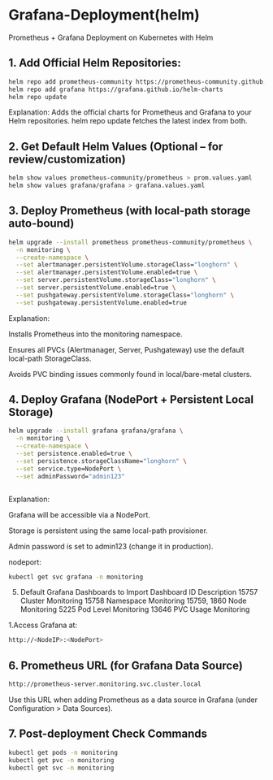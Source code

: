 # Grafana-Deployment(helm)
Prometheus + Grafana Deployment on Kubernetes with Helm

## 1. Add Official Helm Repositories:

```bash
helm repo add prometheus-community https://prometheus-community.github.io/helm-charts
helm repo add grafana https://grafana.github.io/helm-charts
helm repo update
```
 Explanation:
Adds the official charts for Prometheus and Grafana to your Helm repositories. helm repo update fetches the latest index from both.


## 2. Get Default Helm Values (Optional – for review/customization)

   ```bash
helm show values prometheus-community/prometheus > prom.values.yaml
helm show values grafana/grafana > grafana.values.yaml

   ```


## 3. Deploy Prometheus (with local-path storage auto-bound)

```bash
helm upgrade --install prometheus prometheus-community/prometheus \
  -n monitoring \
  --create-namespace \
  --set alertmanager.persistentVolume.storageClass="longhorn" \
  --set alertmanager.persistentVolume.enabled=true \
  --set server.persistentVolume.storageClass="longhorn" \
  --set server.persistentVolume.enabled=true \
  --set pushgateway.persistentVolume.storageClass="longhorn" \
  --set pushgateway.persistentVolume.enabled=true

```
Explanation:

Installs Prometheus into the monitoring namespace.

Ensures all PVCs (Alertmanager, Server, Pushgateway) use the default local-path StorageClass.

Avoids PVC binding issues commonly found in local/bare-metal clusters.

## 4. Deploy Grafana (NodePort + Persistent Local Storage)

```bash
helm upgrade --install grafana grafana/grafana \
  -n monitoring \
  --create-namespace \
  --set persistence.enabled=true \
  --set persistence.storageClassName="longhorn" \
  --set service.type=NodePort \
  --set adminPassword="admin123"



```

Explanation:

Grafana will be accessible via a NodePort.

Storage is persistent using the same local-path provisioner.

Admin password is set to admin123 (change it in production).


nodeport:
```bash
kubectl get svc grafana -n monitoring
```


 5. Default Grafana Dashboards to Import
Dashboard ID	Description
15757	Cluster Monitoring
15758	Namespace Monitoring
15759, 1860	Node Monitoring
5225	Pod Level Monitoring
13646	PVC Usage Monitoring

1.Access Grafana at:
```bash
http://<NodeIP>:<NodePort>
```

## 6. Prometheus URL (for Grafana Data Source)
```bash
http://prometheus-server.monitoring.svc.cluster.local
```

Use this URL when adding Prometheus as a data source in Grafana (under Configuration > Data Sources).


## 7. Post-deployment Check Commands

```bash
kubectl get pods -n monitoring
kubectl get pvc -n monitoring
kubectl get svc -n monitoring


```



